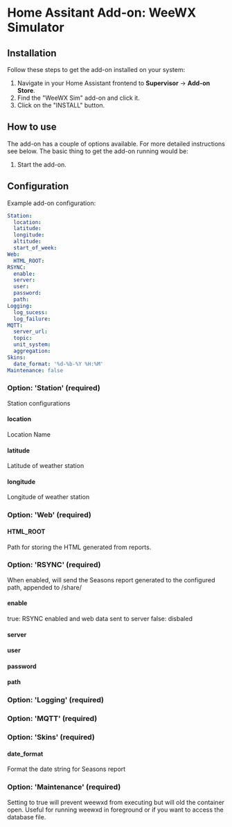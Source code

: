 # Home Assitant Add-on: WeeWX Simulator

## Installation

Follow these steps to get the add-on installed on your system:

1. Navigate in your Home Assistant frontend to **Supervisor** -> **Add-on Store**.
2. Find the "WeeWX Sim" add-on and click it.
3. Click on the "INSTALL" button.

## How to use

The add-on has a couple of options available. For more detailed instructions
see below. The basic thing to get the add-on running would be:

1. Start the add-on.

## Configuration



Example add-on configuration:

```yaml
Station:
  location:
  latitude:
  longitude:
  altitude:
  start_of_week:
Web:
  HTML_ROOT:
RSYNC:
  enable:
  server:
  user:
  password:
  path:
Logging:
  log_sucess:
  log_failure:
MQTT:
  server_url:
  topic:
  unit_system:
  aggregation:
Skins:
  date_format: '%d-%b-%Y %H:%M'
Maintenance: false
```

### Option: 'Station' (required)
Station configurations

#### location
Location Name

#### latitude
Latitude of weather station

#### longitude
Longitude of weather station


### Option: 'Web' (required)

#### HTML_ROOT
Path for storing the HTML generated from reports. 
### Option: 'RSYNC' (required)
When enabled, will send the Seasons report generated to the configured path, appended to /share/

#### enable
true: RSYNC enabled and web data sent to server
false: disbaled
#### server

#### user

#### password

#### path

### Option: 'Logging' (required)

### Option: 'MQTT' (required)

### Option: 'Skins' (required)

#### date_format
Format the date string for Seasons report

### Option: 'Maintenance' (required)

Setting to true will prevent weewxd from executing but will old the container open. Useful for running weewxd in foreground or if you want to access the database file.


